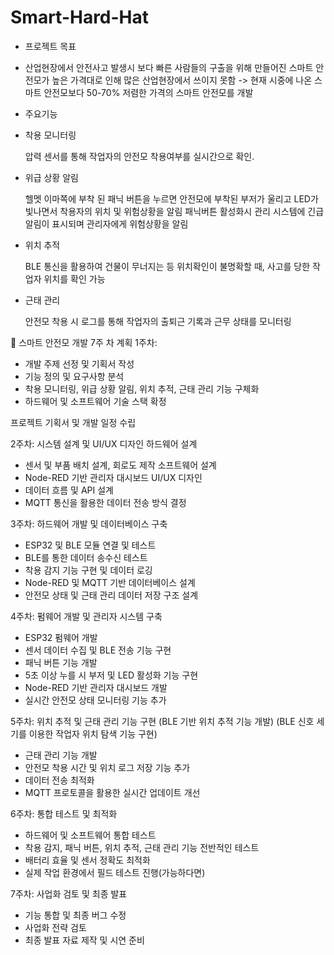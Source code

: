 # Smart-Hard-Hat
- 프로젝트 목표
- 
  산업현장에서 안전사고 발생시 보다 빠른 사람들의 구출을 위해 만들어진 스마트 안전모가 높은 가격대로 인해 많은 산업현장에서 쓰이지 못함
  -> 현재 시중에 나온 스마트 안전모보다 50-70% 저렴한 가격의 스마트 안전모를 개발

- 주요기능

- 착용 모니터링

  압력 센서를 통해 작업자의 안전모 착용여부를 실시간으로 확인.
- 위급 상황 알림

  헬멧 이마쪽에 부착 된 패닉 버튼을 누르면 안전모에 부착된 부저가 울리고 LED가 빛나면서 착용자의 위치 및 위험상황을 알림 
  패닉버튼 활성화시 관리 시스템에 긴급 알림이 표시되며 관리자에게 위험상황을 알림

- 위치 추적

  BLE 통신을 활용하여 건물이 무너지는 등 위치확인이 불명확할 때, 사고를 당한 작업자 위치를 확인 가능

- 근태 관리

  안전모 착용 시 로그를 통해 작업자의 출퇴근 기록과 근무 상태를 모니터링 


📌 스마트 안전모 개발 7주 차 계획
1주차: 
- 개발 주제 선정 및 기획서 작성
- 기능 정의 및 요구사항 분석 
- 착용 모니터링, 위급 상황 알림, 위치 추적, 근태 관리 기능 구체화
- 하드웨어 및 소프트웨어 기술 스택 확정

프로젝트 기획서 및 개발 일정 수립


2주차: 시스템 설계 및 UI/UX 디자인
하드웨어 설계
- 센서 및 부품 배치 설계, 회로도 제작
소프트웨어 설계
- Node-RED 기반 관리자 대시보드 UI/UX 디자인
- 데이터 흐름 및 API 설계
- MQTT 통신을 활용한 데이터 전송 방식 결정


3주차: 하드웨어 개발 및 데이터베이스 구축
- ESP32 및 BLE 모듈 연결 및 테스트
- BLE를 통한 데이터 송수신 테스트
- 착용 감지 기능 구현 및 데이터 로깅
- Node-RED 및 MQTT 기반 데이터베이스 설계
- 안전모 상태 및 근태 관리 데이터 저장 구조 설계


4주차: 펌웨어 개발 및 관리자 시스템 구축
- ESP32 펌웨어 개발
- 센서 데이터 수집 및 BLE 전송 기능 구현
- 패닉 버튼 기능 개발
- 5초 이상 누를 시 부저 및 LED 활성화 기능 구현
- Node-RED 기반 관리자 대시보드 개발
- 실시간 안전모 상태 모니터링 기능 추가


5주차: 위치 추적 및 근태 관리 기능 구현
(BLE 기반 위치 추적 기능 개발)
(BLE 신호 세기를 이용한 작업자 위치 탐색 기능 구현)
- 근태 관리 기능 개발
- 안전모 착용 시간 및 위치 로그 저장 기능 추가
- 데이터 전송 최적화
- MQTT 프로토콜을 활용한 실시간 업데이트 개선


6주차: 통합 테스트 및 최적화
- 하드웨어 및 소프트웨어 통합 테스트
- 착용 감지, 패닉 버튼, 위치 추적, 근태 관리 기능 전반적인 테스트
- 배터리 효율 및 센서 정확도 최적화
- 실제 작업 환경에서 필드 테스트 진행(가능하다면)


7주차: 사업화 검토 및 최종 발표
- 기능 통합 및 최종 버그 수정
- 사업화 전략 검토
- 최종 발표 자료 제작 및 시연 준비
